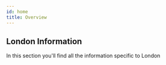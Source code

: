 ```yaml
---
id: home
title: Overview
---
```


## London Information

In this section you'll find all the information specific to London

